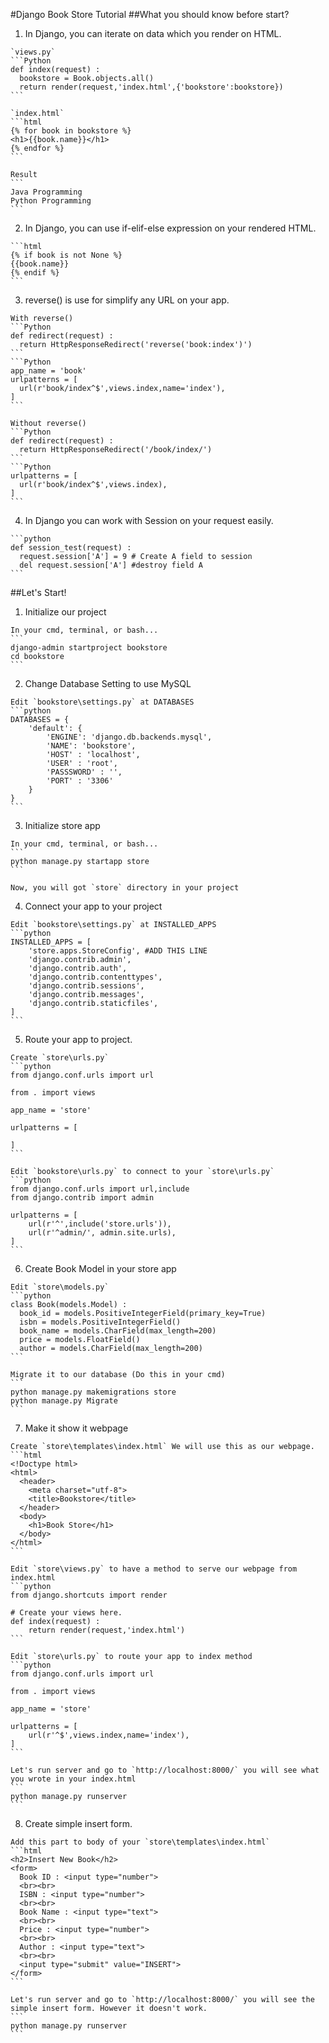 #Django Book Store Tutorial
##What you should know before start?
  1. In Django, you can iterate on data which you render on HTML.

    `views.py`
    ```Python
    def index(request) :
      bookstore = Book.objects.all()
      return render(request,'index.html',{'bookstore':bookstore})
    ```

    `index.html`
    ```html
    {% for book in bookstore %}
    <h1>{{book.name}}</h1>
    {% endfor %}
    ```

    Result
    ```
    Java Programming
    Python Programming
    ```

  2. In Django, you can use if-elif-else expression on your rendered HTML.

    ```html
    {% if book is not None %}
    {{book.name}}
    {% endif %}
    ```

  3. reverse() is use for simplify any URL on your app.

    With reverse()
    ```Python
    def redirect(request) :
      return HttpResponseRedirect('reverse('book:index')')
    ```
    ```Python
    app_name = 'book'
    urlpatterns = [
      url(r'book/index^$',views.index,name='index'),
    ]
    ```

    Without reverse()
    ```Python
    def redirect(request) :
      return HttpResponseRedirect('/book/index/')
    ```
    ```Python
    urlpatterns = [
      url(r'book/index^$',views.index),
    ]
    ```

  4. In Django you can work with Session on your request easily.

    ```python
    def session_test(request) :
      request.session['A'] = 9 # Create A field to session
      del request.session['A'] #destroy field A
    ```

##Let's Start!
  1. Initialize our project

    In your cmd, terminal, or bash...
    ```
    django-admin startproject bookstore
    cd bookstore
    ```

  2. Change Database Setting to use MySQL

    Edit `bookstore\settings.py` at DATABASES
    ```python
    DATABASES = {
        'default': {
            'ENGINE': 'django.db.backends.mysql',
            'NAME': 'bookstore',
            'HOST' : 'localhost',
            'USER' : 'root',
            'PASSSWORD' : '',
            'PORT' : '3306'
        }
    }
    ```

  3. Initialize store app

    In your cmd, terminal, or bash...
    ```
    python manage.py startapp store
    ```

    Now, you will got `store` directory in your project

  4. Connect your app to your project

    Edit `bookstore\settings.py` at INSTALLED_APPS
    ```python
    INSTALLED_APPS = [
        'store.apps.StoreConfig', #ADD THIS LINE
        'django.contrib.admin',
        'django.contrib.auth',
        'django.contrib.contenttypes',
        'django.contrib.sessions',
        'django.contrib.messages',
        'django.contrib.staticfiles',
    ]
    ```

  5. Route your app to project.

    Create `store\urls.py`
    ```python
    from django.conf.urls import url

    from . import views

    app_name = 'store'

    urlpatterns = [

    ]
    ```

    Edit `bookstore\urls.py` to connect to your `store\urls.py`
    ```python
    from django.conf.urls import url,include
    from django.contrib import admin

    urlpatterns = [
        url(r'^',include('store.urls')),
        url(r'^admin/', admin.site.urls),
    ]
    ```

  6. Create Book Model in your store app

    Edit `store\models.py`
    ```python
    class Book(models.Model) :
      book_id = models.PositiveIntegerField(primary_key=True)
      isbn = models.PositiveIntegerField()
      book_name = models.CharField(max_length=200)
      price = models.FloatField()
      author = models.CharField(max_length=200)
    ```

    Migrate it to our database (Do this in your cmd)
    ```
    python manage.py makemigrations store
    python manage.py Migrate
    ```

  7. Make it show it webpage

    Create `store\templates\index.html` We will use this as our webpage.
    ```html
    <!Doctype html>
    <html>
      <header>
        <meta charset="utf-8">
        <title>Bookstore</title>
      </header>
      <body>
        <h1>Book Store</h1>
      </body>
    </html>
    ```

    Edit `store\views.py` to have a method to serve our webpage from index.html
    ```python
    from django.shortcuts import render

    # Create your views here.
    def index(request) :
        return render(request,'index.html')
    ```

    Edit `store\urls.py` to route your app to index method
    ```python
    from django.conf.urls import url

    from . import views

    app_name = 'store'

    urlpatterns = [
        url(r'^$',views.index,name='index'),
    ]
    ```

    Let's run server and go to `http://localhost:8000/` you will see what you wrote in your index.html
    ```
    python manage.py runserver
    ```

  8. Create simple insert form.

    Add this part to body of your `store\templates\index.html`
    ```html
    <h2>Insert New Book</h2>
    <form>
      Book ID : <input type="number">
      <br><br>
      ISBN : <input type="number">
      <br><br>
      Book Name : <input type="text">
      <br><br>
      Price : <input type="number">
      <br><br>
      Author : <input type="text">
      <br><br>
      <input type="submit" value="INSERT">
    </form>
    ```

    Let's run server and go to `http://localhost:8000/` you will see the simple insert form. However it doesn't work.
    ```
    python manage.py runserver
    ```

